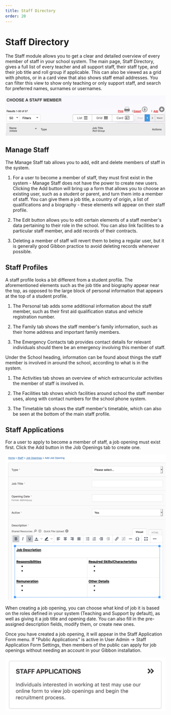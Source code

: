 ```yaml
---
title: Staff Directory
order: 20
---
```

# Staff Directory

The Staff module allows you to get a clear and detailed overview of every member of staff in your school system. The main page, Staff Directory, gives a full list of every teacher and all support staff, their staff type, and their job title and roll group if applicable. This can also be viewed as a grid with photos, or in a card view that also shows staff email addresses. You can filter this view to show only teaching or only support staff, and search for preferred names, surnames or usernames.

![Staff Directory top menu](<../../../img/administrators/staff_directory.png>)

## Manage Staff

The Manage Staff tab allows you to add, edit and delete members of staff in the system.

1. For a user to become a member of staff, they must first exist in the system - Manage Staff does not have the power to create new users. Clicking the Add button will bring up a form that allows you to choose an existing user, such as a student or parent, and turn them into a member of staff. You can give them a job title, a country of origin, a list of qualifications and a biography - these elements will appear on their staff profile.

2. The Edit button allows you to edit certain elements of a staff member's data pertaining to their role in the school. You can also link facilities to a particular staff member, and add records of their contracts.

3. Deleting a member of staff will revert them to being a regular user, but it is generally good Gibbon practice to avoid deleting records whenever possible.



## Staff Profiles

A staff profile looks a bit different from a student profile. The aforementioned elements such as the job title and biography appear near the top, as opposed to the large block of personal information that appears at the top of a student profile.

1. The Personal tab adds some additional information about the staff member, such as their first aid qualification status and vehicle registration number.

2. The Family tab shows the staff member's family information, such as their home address and important family members.

3. The Emergency Contacts tab provides contact details for relevant individuals should there be an emergency involving this member of staff.

Under the School heading, information can be found about things the staff member is involved in around the school, according to what is in the system.

1. The Activities tab shows an overview of which extracurricular activities the member of staff is involved in.

2. The Facilities tab shows which facilities around school the staff member uses, along with contact numbers for the school phone system.

3. The Timetable tab shows the staff member's timetable, which can also be seen at the bottom of the main staff profile.

## Staff Applications

For a user to apply to become a member of staff, a job opening must exist first. Click the Add button in the Job Openings tab to create one.

![Job Opening screen](<../../../img/administrators/job_opening.png>)

When creating a job opening, you can choose what kind of job it is based on the roles defined in your system (Teaching and Support by default), as well as giving it a job title and opening date. You can also fill in the pre-assigned description fields, modify them, or create new ones.

Once you have created a job opening, it will appear in the Staff Application Form menu. If "Public Applications" is active in User Admin -> Staff Application Form Settings, then members of the public can apply for job openings without needing an account in your Gibbon installation.

![Staff Applications frontpage button](<../../../img/administrators/application_button.png>)
